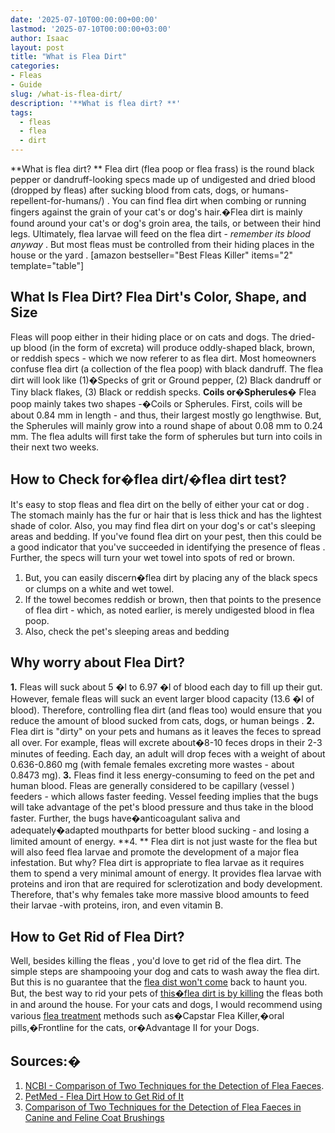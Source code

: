 ```yaml
---
date: '2025-07-10T00:00:00+00:00'
lastmod: '2025-07-10T00:00:00+03:00'
author: Isaac
layout: post
title: "What is Flea Dirt"
categories:
- Fleas
- Guide
slug: /what-is-flea-dirt/
description: '**What is flea dirt? **'
tags: 
  - fleas
  - flea
  - dirt
---
```

**What is flea dirt? **
Flea dirt (flea poop or flea frass) is the round black pepper or dandruff-looking specs made up of undigested and dried blood (dropped by fleas) after sucking blood from cats, dogs, or
humans-repellent-for-humans/)
.
You can find flea dirt when
combing
or running fingers against the grain of your cat's or dog's hair.�Flea dirt is mainly found around your cat's or dog's
groin
area, the tails, or between their hind legs.
Ultimately, flea larvae will feed on the flea dirt -
*remember its blood anyway*
. But most fleas must be controlled from their hiding places in the
house
or the
yard
.
[amazon bestseller="Best Fleas Killer" items="2" template="table"]
## What Is Flea Dirt? Flea Dirt's Color, Shape, and Size
Fleas will
poop either in their hiding place
or on cats and dogs. The dried-up blood (in the form of excreta) will produce oddly-shaped black, brown, or reddish specs - which we now referer to as flea dirt. Most homeowners confuse flea dirt (a collection of the flea poop) with black dandruff.
The flea dirt will look like (1)�Specks of grit or Ground pepper, (2) Black dandruff or Tiny black flakes, (3) Black or reddish specks.
**Coils or�Spherules�**
Flea poop mainly takes two shapes -�Coils or Spherules. First, coils will be about 0.84 mm in length - and thus, their largest mostly go lengthwise.
But, the Spherules will mainly grow into a round shape of about 0.08 mm to 0.24 mm. The flea adults will first take the form of spherules but turn into coils in their next two weeks.
## How to Check for�flea dirt/�flea dirt test?
It's easy to stop fleas and flea dirt on the belly of either your
cat or dog
. The stomach mainly has the fur or hair that is less thick and has the lightest shade of color. Also, you may find
flea dirt on your dog's
or cat's sleeping areas and bedding.
If you've found flea dirt on your pest, then this could be a good indicator that you've succeeded in
identifying the presence of fleas
. Further, the specs will turn your wet towel into spots of red or brown.
1. But, you can
easily discern�flea
dirt by placing any of the black specs or clumps on a white and wet towel.
2. If the towel becomes reddish or brown, then that points to the presence of flea dirt - which, as noted earlier, is merely undigested blood in flea poop.
3. Also, check the pet's sleeping areas and bedding
## Why worry about Flea Dirt?
**1.**
Fleas will suck about 5 �l to 6.97 �l of blood each day to fill up their gut. However, female fleas will suck an event larger blood capacity (13.6 �l of blood).
Therefore, controlling flea dirt (and fleas too) would ensure that you reduce the amount of blood sucked from cats,
dogs, or human beings
.
**2.**
Flea dirt is "dirty"
on your pets and humans
as it leaves the feces to spread all over. For example,
fleas will excrete about�8-10 feces drops
in their 2-3 minutes of feeding.
Each day, an adult will drop feces with a weight of about 0.636-0.860 mg (with female females excreting more wastes - about 0.8473 mg).
**3.**
Fleas find it less energy-consuming to feed on the pet and human blood. Fleas are generally considered to be capillary (vessel ) feeders - which allows faster feeding.
Vessel feeding implies that the bugs will take advantage of the pet's blood pressure and thus take in the blood faster. Further, the bugs have�anticoagulant saliva and adequately�adapted mouthparts for better blood sucking - and losing a limited amount of energy.
**4. **
Flea dirt is not just waste for the flea but will also feed flea larvae and promote the development of a major flea infestation. But why? Flea dirt is
appropriate to flea larvae
as it requires them to spend a very minimal amount of energy.
It provides
flea larvae
with proteins and iron that are required for sclerotization and body development. Therefore, that's why females take more massive blood amounts to feed their larvae -with proteins, iron, and even vitamin B.
## How to Get Rid of Flea Dirt?
Well, besides
killing the fleas
, you'd love to get rid of the flea dirt. The simple steps are
shampooing your dog
and cats to wash away the flea dirt.
But this is no guarantee that the
[flea dist won't come](https://pestpolicy.com/where-do-fleas-come-from/)
back to haunt you.
But, the best way to rid your pets of
[this�flea dirt is by killing](https://pestpolicy.com/how-to-kill-fleas-on-dogs-naturally-safe-and-fast/)
the fleas both in and around the house.
For your cats and dogs, I would recommend using various
[flea treatment](https://pestpolicy.com/best-flea-treatment-for-puppies/)
methods such as�Capstar Flea Killer,�oral pills,�Frontline for the cats, or�Advantage II for your Dogs.
## **Sources:�**
1. [NCBI - Comparison of Two Techniques for the Detection of Flea Faeces](https://www.ncbi.nlm.nih.gov/pmc/articles/PMC4227412/).
2. [PetMed - Flea Dirt How to Get Rid of It](https://www.petmd.com/dog/parasites/what-flea-dirt)
3. [Comparison of Two Techniques for the Detection of Flea Faeces in Canine and Feline Coat Brushings](https://www.hindawi.com/journals/tswj/2014/292085/)
